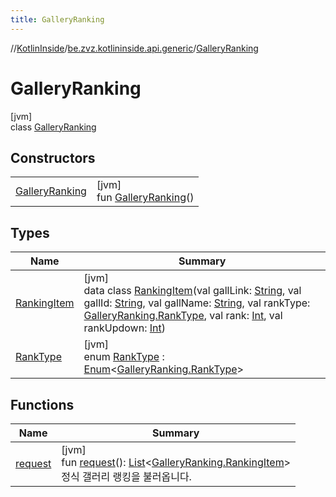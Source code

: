 ```yaml
---
title: GalleryRanking
---
```

//[KotlinInside](../../../index.html)/[be.zvz.kotlininside.api.generic](../index.html)/[GalleryRanking](index.html)



# GalleryRanking



[jvm]\
class [GalleryRanking](index.html)



## Constructors


| | |
|---|---|
| [GalleryRanking](-gallery-ranking.html) | [jvm]<br>fun [GalleryRanking](-gallery-ranking.html)() |


## Types


| Name | Summary |
|---|---|
| [RankingItem](-ranking-item/index.html) | [jvm]<br>data class [RankingItem](-ranking-item/index.html)(val gallLink: [String](https://kotlinlang.org/api/latest/jvm/stdlib/kotlin/-string/index.html), val gallId: [String](https://kotlinlang.org/api/latest/jvm/stdlib/kotlin/-string/index.html), val gallName: [String](https://kotlinlang.org/api/latest/jvm/stdlib/kotlin/-string/index.html), val rankType: [GalleryRanking.RankType](-rank-type/index.html), val rank: [Int](https://kotlinlang.org/api/latest/jvm/stdlib/kotlin/-int/index.html), val rankUpdown: [Int](https://kotlinlang.org/api/latest/jvm/stdlib/kotlin/-int/index.html)) |
| [RankType](-rank-type/index.html) | [jvm]<br>enum [RankType](-rank-type/index.html) : [Enum](https://kotlinlang.org/api/latest/jvm/stdlib/kotlin/-enum/index.html)&lt;[GalleryRanking.RankType](-rank-type/index.html)&gt; |


## Functions


| Name | Summary |
|---|---|
| [request](request.html) | [jvm]<br>fun [request](request.html)(): [List](https://kotlinlang.org/api/latest/jvm/stdlib/kotlin.collections/-list/index.html)&lt;[GalleryRanking.RankingItem](-ranking-item/index.html)&gt;<br>정식 갤러리 랭킹을 불러옵니다. |

